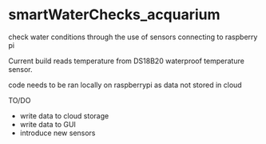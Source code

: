 # smartWaterChecks_acquarium
check water conditions through the use of sensors connecting to raspberry pi

Current build reads temperature from DS18B20 waterproof temperature sensor. 

code needs to be ran locally on raspberrypi as data not stored in cloud

TO/DO
- write data to cloud storage
- write data to GUI
- introduce new sensors
